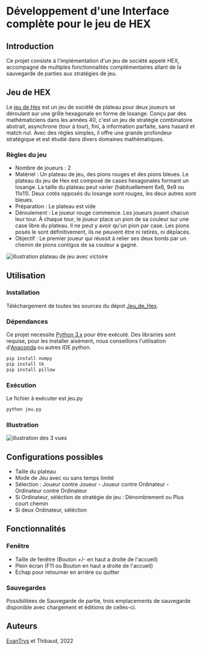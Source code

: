 # Développement d'une Interface complète pour le jeu de HEX

## Introduction
Ce projet consiste à l'implémentation d'un jeu de société appelé HEX, accompagné de multiples fonctionnalités complémentaires allant de la sauvegarde de parties aux stratégies de jeu.

## Jeu de HEX
Le [jeu de Hex](https://fr.wikipedia.org/wiki/Hex) est un jeu de société de plateau pour deux joueurs se déroulant sur une grille hexagonale en forme de losange. Conçu par des mathématiciens dans les années 40, c'est un jeu de stratégie combinatoire abstrait, asynchrone (tour à tour), fini, à information parfaite, sans hasard et match nul. Avec des règles simples, il offre une grande profondeur stratégique et est étudié dans divers domaines mathématiques.

### Règles du jeu
- Nombre de joueurs : 2
- Matériel : Un plateau de jeu, des pions rouges et des pions bleues.
Le plateau du jeu de Hex est composé de cases hexagonales formant un 
losange. La taille du plateau peut varier (habituellement 6x6, 9x9 ou 11x11). 
Deux cotés opposés du losange sont rouges, les deux autres sont bleues.
- Préparation : Le plateau est vide
- Déroulement : Le joueur rouge commence. Les joueurs jouent chacun leur 
tour. À chaque tour, le joueur place un pion de sa couleur sur une case libre 
du plateau. Il ne peut y avoir qu'un pion par case. Les pions posés le sont 
définitivement, ils ne peuvent être ni retirés, ni déplacés.
- Objectif : Le premier joueur qui réussit à relier ses deux bords par un chemin 
de pions contigus de sa couleur a gagné.

![illustration plateau de jeu avec victoire](https://media.discordapp.net/attachments/1087514695268847656/1203760499402215534/image.png?ex=65d24453&is=65bfcf53&hm=85e037d4cbebf64f18080f56f104628da083317fb863f38199e0e9bdf441ea51&=&format=webp&quality=lossless)

## Utilisation
### Installation
Téléchargement de toutes les sources du dépot [Jeu_de_Hex](https://github.com/EvanTrvs/Jeu_de_Hex).

### Dépendances
Ce projet necessite [Python 3.x](https://www.python.org/downloads/) pour être exécuté.
Des librairies sont requise, pour les installer aisément, nous conseillons l'utilisation d'[Anaconda](https://www.anaconda.com) ou autres IDE python.
  ```bash
  pip install numpy
  pip install tk
  pip install pillow
  ```
### Exécution
Le fichier à exécuter est jeu.py
  ```bash
  python jeu.py
  ```
### Illustration
![illustration des 3 vues](https://media.discordapp.net/attachments/1087514695268847656/1203761815008321586/image.png?ex=65d2458d&is=65bfd08d&hm=a2f5d0d2bdd818174d95333113514587b2bbd26311098b7831c79cdae984307e&=&format=webp&quality=lossless&width=820&height=671)

## Configurations possibles
* Taille du plateau
* Mode de Jeu avec ou sans temps limité
* Sélection : Joueur contre Joueur - Joueur contre Ordinateur - Ordinateur contre Ordinateur
* Si Ordinateur, séléction de stratégie de jeu : Dénombrement ou Plus court chemin
* Si deux Ordinateur, séléction 

## Fonctionnalités
### Fenêtre
- Taille de fenêtre (Bouton +/- en haut a droite de l'accueil)
- Plein écran (F11 ou Bouton en haut a droite de l'accueil)
- Echap pour retourner en arrière ou quitter 

### Sauvegardes
Possibilitées de Sauvegarde de partie, trois emplacements de sauvegarde disponible avec chargement et éditions de celles-ci.

## Auteurs
[EvanTrvs](https://github.com/EvanTrvs) et Thibaud, 2022
